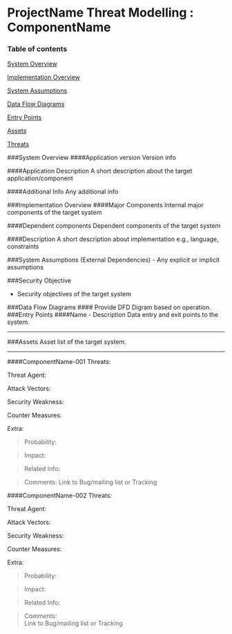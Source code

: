ProjectName Threat Modelling : ComponentName
===========================================
### Table of contents

[System Overview](#system)

[Implementation Overview](#implementation)

[System Assumptions](#assumption)

[Data Flow Diagrams](#dfd)

[Entry Points](#entry)

[Assets](#asset)

[Threats](#threats)


<a name="system"/>
###System Overview
####Application version
    Version info   

####Application Description
    A short description about the target application/component 

####Additional Info
    Any additional info

<a name="implementation"/>
###Implementation Overview
####Major Components
   Internal major components of the target system
    
####Dependent components
   Dependent components of the target system
  
####Description
   A short description about implementation e.g., language, constraints

<a name="assumption"/>
###System Assumptions (External Dependencies)
 - Any explicit or implicit assumptions

###Security Objective
 - Security objectives of the target system

<a name="dfd"/>
###Data Flow Diagrams 
#### Provide DFD  Digram based on operation.

<a name="entry"/>
###Entry Points
####Name - Description
Data entry and exit points to the system.


----------
<a name="asset"/>
###Assets
Asset list of the target system.


----------
####ComponentName-001
Threats:
> 

Threat Agent:
> 

Attack Vectors:
> 

Security Weakness:
> 

Counter Measures:
> 

Extra:
>  Probability:

>  Impact:

>  Related Info:

>  Comments:
     Link to Bug/mailing list or Tracking 

####ComponentName-002
Threats:
> 

Threat Agent:
> 

Attack Vectors:
> 

Security Weakness:
> 

Counter Measures:
> 

Extra:
                                                                          
>  Probability:                                                                 
                                                                                
>  Impact:                                                                      
                                                                                
>  Related Info:                                                                
                                                                                
>  Comments:                                                                    
     Link to Bug/mailing list or Tracking
